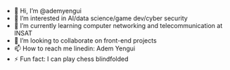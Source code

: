 - 👋 Hi, I’m @ademyengui
- 👀 I’m interested in AI/data science/game dev/cyber security
- 🌱 I’m currently learning computer networking and telecommunication at INSAT
- 💞️ I’m looking to collaborate on front-end projects
- 📫 How to reach me linedin: Adem Yengui
- ⚡ Fun fact: I can play chess blindfolded 

<!---
ademyengui/ademyengui is a ✨ special ✨ repository because its `README.md` (this file) appears on your GitHub profile.
You can click the Preview link to take a look at your changes.
--->
